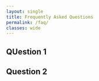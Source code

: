 ```yaml
---
layout: single
title: Frequently Asked Questions
permalink: /faq/
classes: wide
---
```


## QUestion 1
## Question 2 
